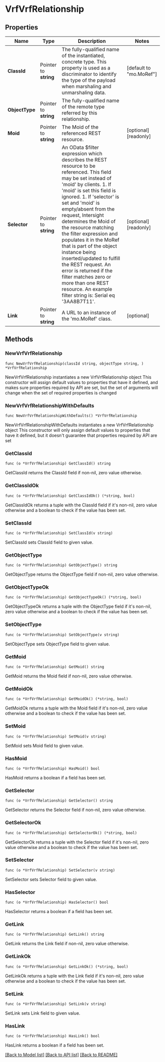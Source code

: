 # VrfVrfRelationship

## Properties

Name | Type | Description | Notes
------------ | ------------- | ------------- | -------------
**ClassId** | Pointer to **string** | The fully-qualified name of the instantiated, concrete type. This property is used as a discriminator to identify the type of the payload when marshaling and unmarshaling data. | [default to "mo.MoRef"]
**ObjectType** | Pointer to **string** | The fully-qualified name of the remote type referred by this relationship. | 
**Moid** | Pointer to **string** | The Moid of the referenced REST resource. | [optional] [readonly] 
**Selector** | Pointer to **string** | An OData $filter expression which describes the REST resource to be referenced. This field may be set instead of &#39;moid&#39; by clients. 1. If &#39;moid&#39; is set this field is ignored. 1. If &#39;selector&#39; is set and &#39;moid&#39; is empty/absent from the request, Intersight determines the Moid of the resource matching the filter expression and populates it in the MoRef that is part of the object instance being inserted/updated to fulfill the REST request. An error is returned if the filter matches zero or more than one REST resource. An example filter string is: Serial eq &#39;3AA8B7T11&#39;. | [optional] [readonly] 
**Link** | Pointer to **string** | A URL to an instance of the &#39;mo.MoRef&#39; class. | [optional] 

## Methods

### NewVrfVrfRelationship

`func NewVrfVrfRelationship(classId string, objectType string, ) *VrfVrfRelationship`

NewVrfVrfRelationship instantiates a new VrfVrfRelationship object
This constructor will assign default values to properties that have it defined,
and makes sure properties required by API are set, but the set of arguments
will change when the set of required properties is changed

### NewVrfVrfRelationshipWithDefaults

`func NewVrfVrfRelationshipWithDefaults() *VrfVrfRelationship`

NewVrfVrfRelationshipWithDefaults instantiates a new VrfVrfRelationship object
This constructor will only assign default values to properties that have it defined,
but it doesn't guarantee that properties required by API are set

### GetClassId

`func (o *VrfVrfRelationship) GetClassId() string`

GetClassId returns the ClassId field if non-nil, zero value otherwise.

### GetClassIdOk

`func (o *VrfVrfRelationship) GetClassIdOk() (*string, bool)`

GetClassIdOk returns a tuple with the ClassId field if it's non-nil, zero value otherwise
and a boolean to check if the value has been set.

### SetClassId

`func (o *VrfVrfRelationship) SetClassId(v string)`

SetClassId sets ClassId field to given value.


### GetObjectType

`func (o *VrfVrfRelationship) GetObjectType() string`

GetObjectType returns the ObjectType field if non-nil, zero value otherwise.

### GetObjectTypeOk

`func (o *VrfVrfRelationship) GetObjectTypeOk() (*string, bool)`

GetObjectTypeOk returns a tuple with the ObjectType field if it's non-nil, zero value otherwise
and a boolean to check if the value has been set.

### SetObjectType

`func (o *VrfVrfRelationship) SetObjectType(v string)`

SetObjectType sets ObjectType field to given value.


### GetMoid

`func (o *VrfVrfRelationship) GetMoid() string`

GetMoid returns the Moid field if non-nil, zero value otherwise.

### GetMoidOk

`func (o *VrfVrfRelationship) GetMoidOk() (*string, bool)`

GetMoidOk returns a tuple with the Moid field if it's non-nil, zero value otherwise
and a boolean to check if the value has been set.

### SetMoid

`func (o *VrfVrfRelationship) SetMoid(v string)`

SetMoid sets Moid field to given value.

### HasMoid

`func (o *VrfVrfRelationship) HasMoid() bool`

HasMoid returns a boolean if a field has been set.

### GetSelector

`func (o *VrfVrfRelationship) GetSelector() string`

GetSelector returns the Selector field if non-nil, zero value otherwise.

### GetSelectorOk

`func (o *VrfVrfRelationship) GetSelectorOk() (*string, bool)`

GetSelectorOk returns a tuple with the Selector field if it's non-nil, zero value otherwise
and a boolean to check if the value has been set.

### SetSelector

`func (o *VrfVrfRelationship) SetSelector(v string)`

SetSelector sets Selector field to given value.

### HasSelector

`func (o *VrfVrfRelationship) HasSelector() bool`

HasSelector returns a boolean if a field has been set.

### GetLink

`func (o *VrfVrfRelationship) GetLink() string`

GetLink returns the Link field if non-nil, zero value otherwise.

### GetLinkOk

`func (o *VrfVrfRelationship) GetLinkOk() (*string, bool)`

GetLinkOk returns a tuple with the Link field if it's non-nil, zero value otherwise
and a boolean to check if the value has been set.

### SetLink

`func (o *VrfVrfRelationship) SetLink(v string)`

SetLink sets Link field to given value.

### HasLink

`func (o *VrfVrfRelationship) HasLink() bool`

HasLink returns a boolean if a field has been set.


[[Back to Model list]](../README.md#documentation-for-models) [[Back to API list]](../README.md#documentation-for-api-endpoints) [[Back to README]](../README.md)


